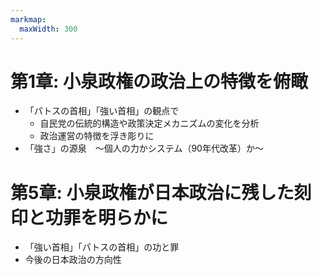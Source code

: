 ```yaml
---
markmap:
  maxWidth: 300
---
```


# 第1章: 小泉政権の政治上の特徴を俯瞰
  - 「パトスの首相」「強い首相」の観点で
    - 自民党の伝統的構造や政策決定メカニズムの変化を分析
    - 政治運営の特徴を浮き彫りに
  - 「強さ」の源泉　〜個人の力かシステム（90年代改革）か〜

# 第5章: 小泉政権が日本政治に残した刻印と功罪を明らかに
  - 「強い首相」「パトスの首相」の功と罪
  - 今後の日本政治の方向性